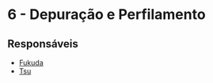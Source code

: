 # 6 - Depuração e Perfilamento

## Responsáveis
* [Fukuda](https://github.com/JoaoFukuda)
* [Tsu]()
